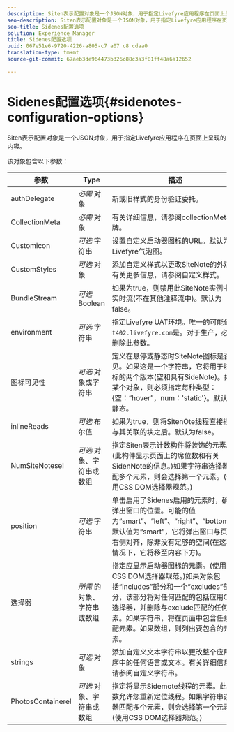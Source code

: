 ```yaml
---
description: Siten表示配置对象是一个JSON对象，用于指定Livefyre应用程序在页面上呈现的内容。
seo-description: Siten表示配置对象是一个JSON对象，用于指定Livefyre应用程序在页面上呈现的内容。
seo-title: Sidenes配置选项
solution: Experience Manager
title: Sidenes配置选项
uuid: 067e51e6-9720-4226-a805-c7 a07 c8 cdaa0
translation-type: tm+mt
source-git-commit: 67aeb3de964473b326c88c3a3f81ff48a6a12652

---
```



# Sidenes配置选项{#sidenotes-configuration-options}

Siten表示配置对象是一个JSON对象，用于指定Livefyre应用程序在页面上呈现的内容。

该对象包含以下参数：

| 参数 | Type | 描述 |
|--- |--- |--- |
| authDelegate | *必需* 对象 | 新或旧样式的身份验证委托。 |
| CollectionMeta | *必需* 对象 | 有关详细信息，请参阅collectionMeta令牌。 |
| Customicon | *可选* 字符串 | 设置自定义启动器图标的URL。默认为Livefyre气泡图。 |
| CustomStyles | *可选* 对象 | 添加自定义样式以更改SiteNote的外观。有关更多信息，请参阅自定义样式。 |
| BundleStream | *可选* Boolean | 如果为true，则禁用此SiteNote实例中的实时流(不在其他注释流中)。默认为false。 |
| environment | *可选* 字符串 | 指定Livefyre UAT环境。唯一的可能值 `t402.livefyre.com`是。对于生产，必须删除此参数。 |
| 图标可见性 | *可选* 对象或字符串 | 定义在悬停或静态时SiteNote图标是否可见。如果这是一个字符串，它将用于块图标的两个版本(空和具有SideNote)。如果某个对象，则必须指定每种类型：{空：“hover”，num：'static'}。默认为静态。 |
| inlineReads | *可选* 布尔值 | 如果为true，则将SitenOte线程直接插入与其关联的块之后。默认为false。 |
| NumSiteNotesel | *可选* 对象、字符串或数组 | 指定Siten表示计数构件将装饰的元素。(此构件显示页面上的席位数和有关SidenNote的信息。)如果字符串选择器匹配多个元素，则会选择第一个元素。(使用CSS DOM选择器规范。) |
| position | *可选* 字符串 | 单击启用了Sidenes启用的元素时，确定弹出窗口的位置。可能的值为“smart”、“left”、“right”、“bottom”。默认值为“smart”，它将弹出窗口与页面右侧对齐，除非没有足够的空间(在这种情况下，它将移至内容下方)。 |
| 选择器 | *所需* 的对象、字符串或数组 | 指定应显示启动器图标的元素。(使用CSS DOM选择器规范。)如果对象包括“includes”部分和一个“excludes”部分，该部分将对任何匹配的包括应用CSS选择器，并删除与exclude匹配的任何元素。如果字符串，将在页面中包含任意匹配元素。如果数组，则列出要包含的元素。 |
| strings | *可选* 对象 | 添加自定义文本字符串以更改整个应用程序中的任何语言或文本。有关详细信息，请参阅自定义字符串。 |
| PhotosContainerel | *可选* 对象、字符串或数组 | 指定将显示Sidemote线程的元素。此参数允许您重新定位线程。如果字符串选择器匹配多个元素，则会选择第一个元素。(使用CSS DOM选择器规范。) |

